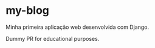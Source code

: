 # my-blog
Minha primeira aplicação web desenvolvida com Django.

Dummy PR for educational purposes.
